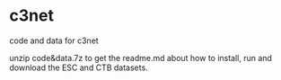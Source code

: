 # c3net
code and data for c3net

unzip code&data.7z to get the readme.md about how to install, run and download the ESC and CTB datasets.

